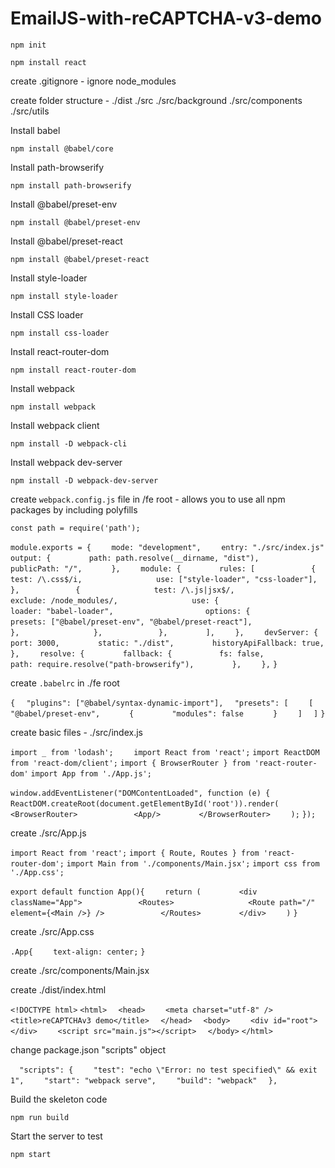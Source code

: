 # EmailJS-with-reCAPTCHA-v3-demo

    npm init

    npm install react

create .gitignore - ignore node_modules

create folder structure - ./dist ./src ./src/background ./src/components ./src/utils

Install babel

    npm install @babel/core

Install path-browserify

    npm install path-browserify

Install @babel/preset-env

    npm install @babel/preset-env

Install @babel/preset-react

    npm install @babel/preset-react

Install style-loader

    npm install style-loader

Install CSS loader

    npm install css-loader

Install react-router-dom

    npm install react-router-dom

Install webpack

    npm install webpack

Install webpack client

    npm install -D webpack-cli

Install webpack dev-server

    npm install -D webpack-dev-server

create `webpack.config.js` file in /fe root - allows you to use all npm packages by including polyfills

`const path = require('path');`

`module.exports = {`
`    mode: "development",`
`    entry: "./src/index.js"`
`    output: {`
`        path: path.resolve(__dirname, "dist"),`
`        publicPath: "/",`
`      },`
`    module: {`
`        rules: [`
`            {`
`                test: /\.css$/i,`
`                use: ["style-loader", "css-loader"],`
`            },`
`            {`
`                test: /\.js|jsx$/,`
`                exclude: /node_modules/,`
`                use: {`
`                    loader: "babel-loader",`
`                    options: {`
`                        presets: ["@babel/preset-env", "@babel/preset-react"],`
`                    },`
`                },`
`            },`
`        ],`
`    },`
`    devServer: {`
`        port: 3000,`
`        static: "./dist",`
`        historyApiFallback: true,`
`    },`
`    resolve: {`
`        fallback: {`
`          fs: false,`
`          path: require.resolve("path-browserify"),`
`        },`
`    },`
`}`

create `.babelrc` in ./fe root

`{`
`  "plugins": ["@babel/syntax-dynamic-import"],`
`  "presets": [`
`    [`
`      "@babel/preset-env",`
`      {`
`        "modules": false`
`      }`
`    ]`
`  ]`
`}`

create basic files - ./src/index.js

`import _ from 'lodash';`
`    import React from 'react';`
`import ReactDOM from 'react-dom/client';`
`import { BrowserRouter } from 'react-router-dom'`
`import App from './App.js';`

`window.addEventListener("DOMContentLoaded", function (e) {`
`    ReactDOM.createRoot(document.getElementById('root')).render(`
`        <BrowserRouter>`
`            <App/>`
`        </BrowserRouter>`
`    );`
`});`

create ./src/App.js

`import React from 'react';`
`import { Route, Routes } from 'react-router-dom';`
`import Main from './components/Main.jsx';`
`import css from './App.css';`

`export default function App(){`
`    return (`
`        <div className="App">`
`            <Routes>`
`                <Route path="/" element={<Main />} />`
`            </Routes>`
`        </div>`
`    )`
`}`

create ./src/App.css

`.App{`
`    text-align: center;`
`}`

create ./src/components/Main.jsx

create ./dist/index.html

`<!DOCTYPE html>`
`<html>`
`  <head>`
`    <meta charset="utf-8" />`
`    <title>reCAPTCHAv3 demo</title>`
`  </head>`
`  <body>`
`    <div id="root"></div>`
`    <script src="main.js"></script>`
`  </body>`
`</html>`

change package.json "scripts" object

`  "scripts": {`
`    "test": "echo \"Error: no test specified\" && exit 1",`
`    "start": "webpack serve",`
`    "build": "webpack"`
`  },`

Build the skeleton code

    npm run build

Start the server to test

    npm start

